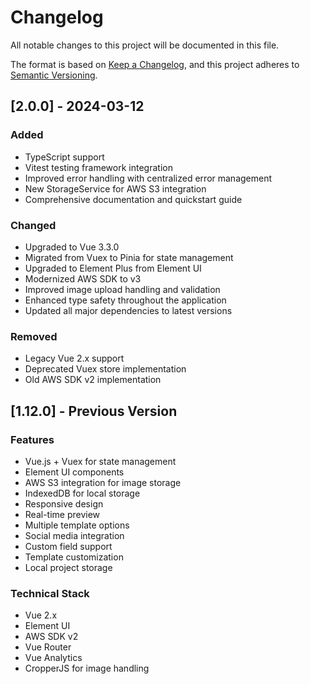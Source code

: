 # Changelog

All notable changes to this project will be documented in this file.

The format is based on [Keep a Changelog](https://keepachangelog.com/en/1.0.0/),
and this project adheres to [Semantic Versioning](https://semver.org/spec/v2.0.0.html).

## [2.0.0] - 2024-03-12

### Added

- TypeScript support
- Vitest testing framework integration
- Improved error handling with centralized error management
- New StorageService for AWS S3 integration
- Comprehensive documentation and quickstart guide

### Changed

- Upgraded to Vue 3.3.0
- Migrated from Vuex to Pinia for state management
- Upgraded to Element Plus from Element UI
- Modernized AWS SDK to v3
- Improved image upload handling and validation
- Enhanced type safety throughout the application
- Updated all major dependencies to latest versions

### Removed

- Legacy Vue 2.x support
- Deprecated Vuex store implementation
- Old AWS SDK v2 implementation

## [1.12.0] - Previous Version

### Features

- Vue.js + Vuex for state management
- Element UI components
- AWS S3 integration for image storage
- IndexedDB for local storage
- Responsive design
- Real-time preview
- Multiple template options
- Social media integration
- Custom field support
- Template customization
- Local project storage

### Technical Stack

- Vue 2.x
- Element UI
- AWS SDK v2
- Vue Router
- Vue Analytics
- CropperJS for image handling
